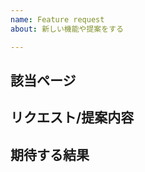 ```yaml
---
name: Feature request
about: 新しい機能や提案をする

---
```


## 該当ページ
<!-- 既存のファイルへの提案の場合指定してください -->

## リクエスト/提案内容
<!-- 
機能や提案について内容を詳細に書いてください。
またその提案の背景や目的などがあれば書いてください。
 -->

## 期待する結果
<!-- このIssueはどのような状態になったら解決したことになるかを書いてください -->
